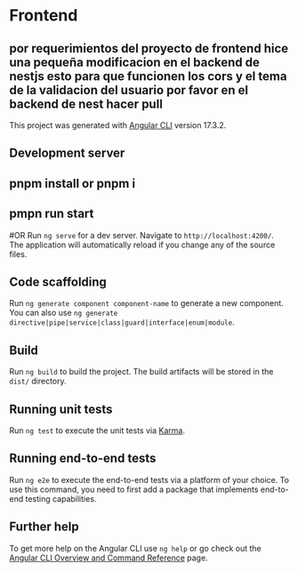 # Frontend
## por requerimientos del proyecto de frontend hice una pequeña modificacion en el backend de nestjs esto para que funcionen los cors y el tema de la validacion del usuario por favor en el backend de nest hacer pull
This project was generated with [Angular CLI](https://github.com/angular/angular-cli) version 17.3.2.

## Development server

## pnpm install or pnpm i

## pmpn run start 
#OR
Run `ng serve` for a dev server. Navigate to `http://localhost:4200/`. The application will automatically reload if you change any of the source files.

## Code scaffolding

Run `ng generate component component-name` to generate a new component. You can also use `ng generate directive|pipe|service|class|guard|interface|enum|module`.

## Build

Run `ng build` to build the project. The build artifacts will be stored in the `dist/` directory.

## Running unit tests

Run `ng test` to execute the unit tests via [Karma](https://karma-runner.github.io).

## Running end-to-end tests

Run `ng e2e` to execute the end-to-end tests via a platform of your choice. To use this command, you need to first add a package that implements end-to-end testing capabilities.

## Further help

To get more help on the Angular CLI use `ng help` or go check out the [Angular CLI Overview and Command Reference](https://angular.io/cli) page.

